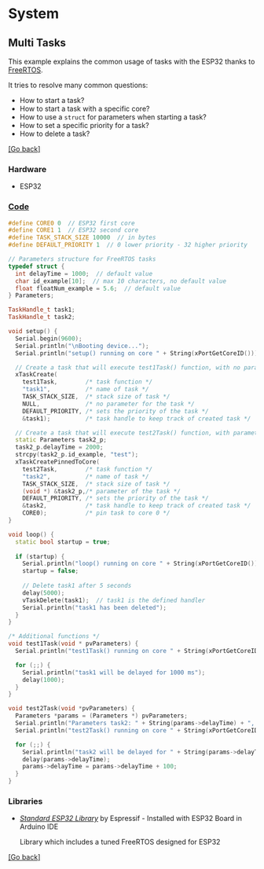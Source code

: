 # System
## Multi Tasks
This example explains the common usage of tasks with the ESP32 thanks to [FreeRTOS](https://www.freertos.org/).

It tries to resolve many common questions:
 - How to start a task?
 - How to start a task with a specific core?
 - How to use a `struct` for parameters when starting a task?
 - How to set a specific priority for a task?
 - How to delete a task?

[[Go back]](/system)

### Hardware
- ESP32

### [Code](multi-tasks.ino)
```cpp
#define CORE0 0  // ESP32 first core
#define CORE1 1  // ESP32 second core
#define TASK_STACK_SIZE 10000  // in bytes
#define DEFAULT_PRIORITY 1  // 0 lower priority - 32 higher priority

// Parameters structure for FreeRTOS tasks
typedef struct {
  int delayTime = 1000;  // default value
  char id_example[10];  // max 10 characters, no default value
  float floatNum_example = 5.6;  // default value
} Parameters;

TaskHandle_t task1;
TaskHandle_t task2;

void setup() {
  Serial.begin(9600);
  Serial.println("\nBooting device...");
  Serial.println("setup() running on core " + String(xPortGetCoreID()));

  // Create a task that will execute test1Task() function, with no parameters, with default priority on any core available core
  xTaskCreate(
    test1Task,        /* task function */
    "task1",          /* name of task */
    TASK_STACK_SIZE,  /* stack size of task */
    NULL,             /* no parameter for the task */
    DEFAULT_PRIORITY, /* sets the priority of the task */
    &task1);          /* task handle to keep track of created task */

  // Create a task that will execute test2Task() function, with parameters, with default priority and executed on core 0
  static Parameters task2_p;
  task2_p.delayTime = 2000;
  strcpy(task2_p.id_example, "test");
  xTaskCreatePinnedToCore(
    test2Task,        /* task function */
    "task2",          /* name of task */
    TASK_STACK_SIZE,  /* stack size of task */
    (void *) &task2_p,/* parameter of the task */
    DEFAULT_PRIORITY, /* sets the priority of the task */
    &task2,           /* task handle to keep track of created task */
    CORE0);           /* pin task to core 0 */
}

void loop() {
  static bool startup = true;
  
  if (startup) {
    Serial.println("loop() running on core " + String(xPortGetCoreID()));
    startup = false;
    
    // Delete task1 after 5 seconds
    delay(5000);
    vTaskDelete(task1);  // task1 is the defined handler
    Serial.println("task1 has been deleted");
  }
}

/* Additional functions */
void test1Task(void * pvParameters) {
  Serial.println("test1Task() running on core " + String(xPortGetCoreID()));

  for (;;) {
    Serial.println("task1 will be delayed for 1000 ms");
    delay(1000);
  }
}

void test2Task(void *pvParameters) {
  Parameters *params = (Parameters *) pvParameters;
  Serial.println("Parameters task2: " + String(params->delayTime) + ", " + String(params->id_example) + ", " + String(params->floatNum_example));
  Serial.println("test2Task() running on core " + String(xPortGetCoreID()));

  for (;;) {
    Serial.println("task2 will be delayed for " + String(params->delayTime) + " ms");
    delay(params->delayTime);
    params->delayTime = params->delayTime + 100;
  }
}
```

### Libraries
- [_Standard ESP32 Library_](https://docs.espressif.com/projects/esp-idf/en/latest/esp32/api-reference/system/freertos.html) by Espressif - Installed with ESP32 Board in Arduino IDE

  Library which includes a tuned FreeRTOS designed for ESP32

[[Go back]](/system)

